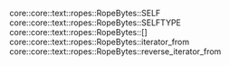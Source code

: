 core::core::text::ropes::RopeBytes::SELF
core::core::text::ropes::RopeBytes::SELFTYPE
core::core::text::ropes::RopeBytes::[]
core::core::text::ropes::RopeBytes::iterator_from
core::core::text::ropes::RopeBytes::reverse_iterator_from